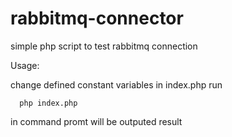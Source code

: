 # rabbitmq-connector
simple php script to test rabbitmq connection

Usage:

change defined constant variables in index.php
run
      
      php index.php
      
      
in command promt will be outputed result
